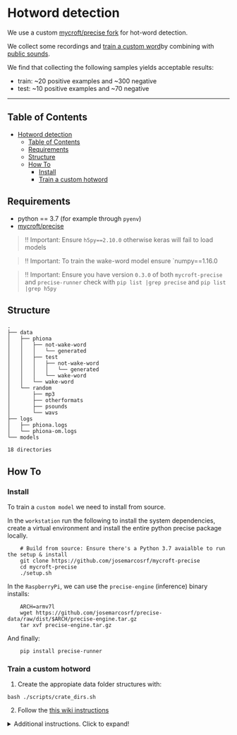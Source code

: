 # Hotword detection

We use a custom [mycroft/precise fork](https://github.com/josemarcosrf/mycroft-precise) for hot-word detection.

We collect some recordings and [train a custom word](https://github.com/josemarcosrf/mycroft-precise/wiki/Training-your-own-wake-word)by combining with [public sounds](http://pdsounds.tuxfamily.org/).

We find that collecting the following samples yields acceptable results:

- train: ~20 positive examples and ~300 negative
- test:  ~10 positive examples and ~70 negative

-----

## Table of Contents

<!--ts-->
- [Hotword detection](#hotword-detection)
  - [Table of Contents](#table-of-contents)
  - [Requirements](#requirements)
  - [Structure](#structure)
  - [How To](#how-to)
    - [Install](#install)
    - [Train a custom hotword](#train-a-custom-hotword)

<!-- Added by: jose, at: vie 24 mar 2023 22:54:28 CET -->
<!--te-->

## Requirements

- python == 3.7 (for example through `pyenv`)
- [mycroft/precise](https://github.com/josemarcosrf/mycroft-precise#source-install)

> ‼️ Important:
> Ensure `h5py==2.10.0` otherwise keras will fail to load models

> ‼️ Important:
> To train the wake-word model ensure `numpy==1.16.0

> ‼️ Important:
> Ensure you have version `0.3.0` of both `mycroft-precise` and `precise-runner`
> check with `pip list |grep precise` and `pip list |grep h5py`

## Structure

```shell
.
├── data
│   ├── phiona
│   │   ├── not-wake-word
│   │   │   └── generated
│   │   ├── test
│   │   │   ├── not-wake-word
│   │   │   │   └── generated
│   │   │   └── wake-word
│   │   └── wake-word
│   └── random
│       ├── mp3
│       ├── otherformats
│       ├── psounds
│       └── wavs
├── logs
│   ├── phiona.logs
│   └── phiona-om.logs
└── models

18 directories
```

## How To

### Install

To train a `custom model` we need to install from source.

In the `workstation` run the following to install the system dependencies, create a virtual environment and install the entire python precise package locally.

```shell
    # Build from source: Ensure there's a Python 3.7 avaialble to run the setup & install
    git clone https://github.com/josemarcosrf/mycroft-precise
    cd mycroft-precise
    ./setup.sh
```

In the `RaspberryPi`, we can use the `precise-engine` (inference) binary installs:

```shell
    ARCH=armv7l
    wget https://github.com/josemarcosrf/precise-data/raw/dist/$ARCH/precise-engine.tar.gz
    tar xvf precise-engine.tar.gz
```

And finally:

```shell
    pip install precise-runner
```

### Train a custom hotword

1. Create the appropiate data folder structures with:

```shell
bash ./scripts/crate_dirs.sh
```

2. Follow the [this wiki instructions](https://github.com/josemarcosrf/mycroft-precise/wiki/Training-your-own-wake-word#how-to-train-your-own-wake-word)

<details>
  <summary>Additional instructions. Click to expand!</summary>

======================== In the Raspeberry Pi ========================

1. Collect audio samples

```bash
cd fiona-rpi/wake-word/
./hotword/mycroft-precise/.venv/bin/precise-collect -c 4
```

======================== In the work-station ========================

2. Train the hotword model

```bash
# The firt train
precise-train -e 60 models/fiona/fiona.net fiona-rpi/

# Incremental taining
precise-train-incremental models/fiona/fiona.net fiona-rpi/ -r data/random/
```

</details>

